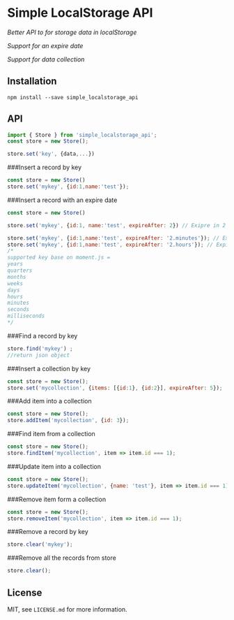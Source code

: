 # Simple LocalStorage API


_Better API to for storage data in localStorage_

_Support for an expire date_

_Support for data collection_

## Installation

```
npm install --save simple_localstorage_api
```


## API

```js
import { Store } from 'simple_localstorage_api';
const store = new Store();

store.set('key', {data,...})
```

###Insert a record by key
```js
const store = new Store()
store.set('mykey', {id:1,name:'test'});
```

###Insert a record with an expire date
```js
const store = new Store()

store.set('mykey', {id:1, name:'test', expireAfter: 2}) // Exipre in 2 Miniutes 

store.set('mykey', {id:1,name:'test', expireAfter: '2.minutes'}); // Expire in 2 miniutes
store.set('mykey', {id:1,name:'test', expireAfter: '2.hours'}); // Expire in 2 hours
/*
supported key base on moment.js = 
years
quarters
months
weeks
days
hours
minutes
seconds	
milliseconds
*/

```


###Find a record by key
```js
store.find('mykey') ;
//return json object
```

###Insert a collection by key
```js
const store = new Store();
store.set('mycollection', {items: [{id:1}, {id:2}], expireAfter: 5});
```

###Add item into a collection
```js
const store = new Store();
store.addItem('mycollection', {id: 3});
```

###Find item from a collection
```js
const store = new Store();
store.findItem('mycollection', item => item.id === 1);
```

###Update item into a collection
```js
const store = new Store();
store.updateItem('mycollection', {name: 'test'}, item => item.id === 1);
```

###Remove item form a collection
```js
const store = new Store();
store.removeItem('mycollection', item => item.id === 1);
```


###Remove a record by key
```js
store.clear('mykey');
```

###Remove all the records from store
```js
store.clear();
```


## License

MIT, see `LICENSE.md` for more information.
